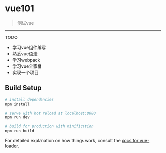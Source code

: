 # vue101

> 测试vue
---
TODO 
- 学习vue组件编写
- 熟悉vue语法
- 学习webpack
- 学习vue全家桶
- 实现一个项目

## Build Setup

``` bash
# install dependencies
npm install

# serve with hot reload at localhost:8080
npm run dev

# build for production with minification
npm run build
```

For detailed explanation on how things work, consult the [docs for vue-loader](http://vuejs.github.io/vue-loader).
